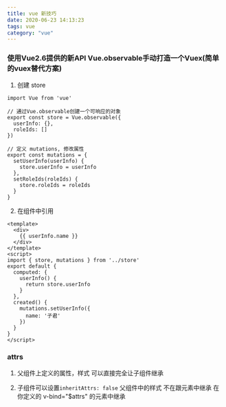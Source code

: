 ```yaml
---
title: vue 新技巧
date: 2020-06-23 14:13:23
tags: vue
category: "vue"
---
```

### 使用Vue2.6提供的新API Vue.observable手动打造一个Vuex(简单的vuex替代方案)
1. 创建 store
```
import Vue from 'vue'

// 通过Vue.observable创建一个可响应的对象
export const store = Vue.observable({
  userInfo: {},
  roleIds: []
})

// 定义 mutations, 修改属性
export const mutations = {
  setUserInfo(userInfo) {
    store.userInfo = userInfo
  },
  setRoleIds(roleIds) {
    store.roleIds = roleIds
  }
}

```

2. 在组件中引用
```
<template>
  <div>
    {{ userInfo.name }}
  </div>
</template>
<script>
import { store, mutations } from '../store'
export default {
  computed: {
    userInfo() {
      return store.userInfo
    }
  },
  created() {
    mutations.setUserInfo({
      name: '子君'
    })
  }
}
</script>
```

### attrs

1. 父组件上定义的属性，样式 可以直接完全让子组件继承

2. 子组件可以设置`inheritAttrs: false` 父组件中的样式 不在跟元素中继承  在你定义的 v-bind="$attrs"  的元素中继承

